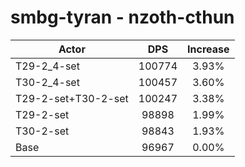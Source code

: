# smbg-tyran - nzoth-cthun
| Actor | DPS | Increase |
|---|:---:|:---:|
|T29-2_4-set|100774|3.93%|
|T30-2_4-set|100457|3.60%|
|T29-2-set+T30-2-set|100247|3.38%|
|T29-2-set|98898|1.99%|
|T30-2-set|98843|1.93%|
|Base|96967|0.00%|
